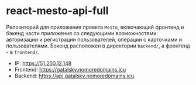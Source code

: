 # react-mesto-api-full
Репозиторий для приложения проекта `Mesto`, включающий фронтенд и бэкенд части приложения со следующими возможностями: авторизации и регистрации пользователей, операции с карточками и пользователями. Бэкенд расположен в директории `backend/`, а фронтенд - в `frontend/`. 

* IP: https://51.250.12.148
* Frontend: https://gatalsky.nomoredomains.icu
* Backend: https://api.gatalsky.nomoredomains.icu